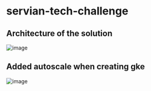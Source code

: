 # servian-tech-challenge

## Architecture of the solution

![image](https://user-images.githubusercontent.com/26404622/172978863-251455c7-671f-4504-9a98-f8f5bbad8298.png)

## Added autoscale when creating gke

![image](https://user-images.githubusercontent.com/26404622/172982185-26926dfc-04d1-4c8e-89ef-d751bceb5b6c.png)
